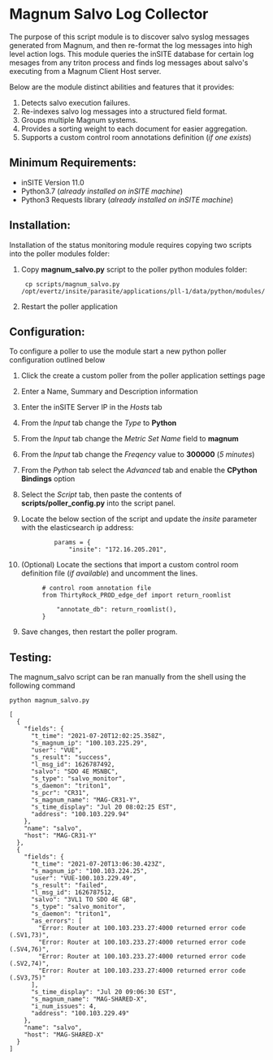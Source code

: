 # Magnum Salvo Log Collector

The purpose of this script module is to discover salvo syslog messages generated from Magnum, and then re-format the log messages into high level action logs.  This module queries the inSITE database for certain log mesages from any triton process and finds log messages about salvo's executing from a Magnum Client Host server.  

Below are the module distinct abilities and features that it provides:

1. Detects salvo execution failures.
2. Re-indexes salvo log messages into a structured field format.
3. Groups multiple Magnum systems.
4. Provides a sorting weight to each document for easier aggregation.
5. Supports a custom control room annotations definition (_if one exists_)

## Minimum Requirements:

- inSITE Version 11.0
- Python3.7 (_already installed on inSITE machine_)
- Python3 Requests library (_already installed on inSITE machine_)

## Installation:

Installation of the status monitoring module requires copying two scripts into the poller modules folder:

1. Copy __magnum_salvo.py__ script to the poller python modules folder:
   ```
    cp scripts/magnum_salvo.py /opt/evertz/insite/parasite/applications/pll-1/data/python/modules/
   ```

2. Restart the poller application

## Configuration:

To configure a poller to use the module start a new python poller configuration outlined below

1. Click the create a custom poller from the poller application settings page
2. Enter a Name, Summary and Description information
3. Enter the inSITE Server IP in the _Hosts_ tab
4. From the _Input_ tab change the _Type_ to __Python__
5. From the _Input_ tab change the _Metric Set Name_ field to __magnum__
6. From the _Input_ tab change the _Freqency_ value to __300000__ (_5 minutes_)
7. From the _Python_ tab select the _Advanced_ tab and enable the __CPython Bindings__ option
8. Select the _Script_ tab, then paste the contents of __scripts/poller_config.py__ into the script panel.

9. Locate the below section of the script and update the _insite_ parameter with the elasticsearch ip address:

   ```
            params = {
                "insite": "172.16.205.201",
   ```

10. (Optional) Locate the sections that import a custom control room definition file (_if available_) and uncomment the lines.

   ```
            # control room annotation file
            from ThirtyRock_PROD_edge_def import return_roomlist
   ```

   ```
                "annotate_db": return_roomlist(),
            }
   ```


9.  Save changes, then restart the poller program.

## Testing:

The magnum_salvo script can be ran manually from the shell using the following command

```
python magnum_salvo.py
```

```
[
  {
    "fields": {
      "t_time": "2021-07-20T12:02:25.358Z",
      "s_magnum_ip": "100.103.225.29",
      "user": "VUE",
      "s_result": "success",
      "l_msg_id": 1626787492,
      "salvo": "SDO 4E MSNBC",
      "s_type": "salvo_monitor",
      "s_daemon": "triton1",
      "s_pcr": "CR31",
      "s_magnum_name": "MAG-CR31-Y",
      "s_time_display": "Jul 20 08:02:25 EST",
      "address": "100.103.229.94"
    },
    "name": "salvo",
    "host": "MAG-CR31-Y"
  },
  {
    "fields": {
      "t_time": "2021-07-20T13:06:30.423Z",
      "s_magnum_ip": "100.103.224.25",
      "user": "VUE-100.103.229.49",
      "s_result": "failed",
      "l_msg_id": 1626787512,
      "salvo": "3VL1 TO SDO 4E GB",
      "s_type": "salvo_monitor",
      "s_daemon": "triton1",
      "as_errors": [
        "Error: Router at 100.103.233.27:4000 returned error code (.SV1,73)",
        "Error: Router at 100.103.233.27:4000 returned error code (.SV4,76)",
        "Error: Router at 100.103.233.27:4000 returned error code (.SV2,74)",
        "Error: Router at 100.103.233.27:4000 returned error code (.SV3,75)"
      ],
      "s_time_display": "Jul 20 09:06:30 EST",
      "s_magnum_name": "MAG-SHARED-X",
      "i_num_issues": 4,
      "address": "100.103.229.49"
    },
    "name": "salvo",
    "host": "MAG-SHARED-X"
  }
]
```